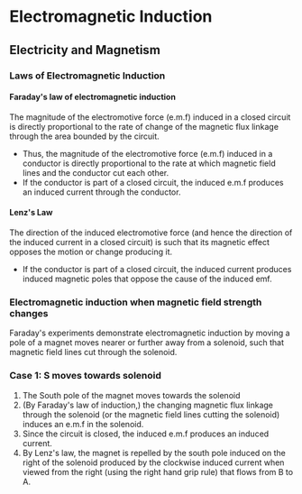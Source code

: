 # Electromagnetic Induction
## Electricity and Magnetism

### Laws of Electromagnetic Induction
#### Faraday's law of electromagnetic induction
The magnitude of the electromotive force (e.m.f) induced in a closed circuit is directly proportional to the rate of change of the magnetic flux linkage through the area bounded by the circuit.
- Thus, the magnitude of the electromotive force (e.m.f) induced in a conductor is directly proportional to the rate at which magnetic field lines and the conductor cut each other.
- If the conductor is part of a closed circuit, the induced e.m.f produces an induced current through the conductor.

#### Lenz's Law
The direction of the induced electromotive force (and hence the direction of the induced current in a closed circuit) is such that its magnetic effect opposes the motion or change producing it.
- If the conductor is part of a closed circuit, the induced current produces induced magnetic poles that oppose the cause of the induced emf.

### Electromagnetic induction when magnetic field strength changes
Faraday's experiments demonstrate electromagnetic induction by moving a pole of a magnet moves nearer or further away from a solenoid, such that magnetic field lines cut through the solenoid.

### Case 1: S moves towards solenoid
1. The South pole of the magnet moves towards the solenoid
2. (By Faraday's law of induction,) the changing magnetic flux linkage through the solenoid (or the magnetic field lines cutting the solenoid) induces an e.m.f in the solenoid.
3. Since the circuit is closed, the induced e.m.f produces an induced current.
4. By Lenz's law, the magnet is repelled by the south pole induced on the right of the solenoid produced by the clockwise induced current when viewed from the right (using the right hand grip rule) that flows from B to A.






